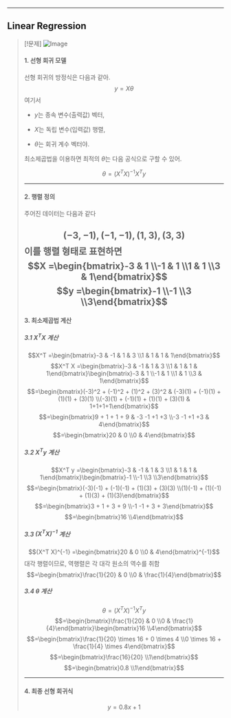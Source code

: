 
---
## Linear Regression

>[!문제]
>![Image](images/Pasted%20image%2020250327165759.png)
>#### **1. 선형 회귀 모델**
>
>선형 회귀의 방정식은 다음과 같아.
>$$y = X \theta$$
>여기서
>- $y$는 종속 변수(출력값) 벡터,
  >  
>- $X$는 독립 변수(입력값) 행렬,
  >  
>- $\theta$는 회귀 계수 벡터야.
>
>최소제곱법을 이용하면 최적의 $\theta$는 다음 공식으로 구할 수 있어.
>
>$$\theta = (X^T X)^{-1} X^T y$$
>
>---
>#### **2. 행렬 정의**
>
>주어진 데이터는 다음과 같다
>
>$$(-3,-1), (-1,-1), (1,3), (3,3)$$이를 행렬 형태로 표현하면
>$$X =\begin{bmatrix}-3 & 1 \\-1 & 1 \\1 & 1 \\3 & 1\end{bmatrix}$$
>$$y =\begin{bmatrix}-1 \\-1 \\3 \\3\end{bmatrix}$$
>---
>
>#### **3. 최소제곱법 계산**
>
>##### **3.1 $X^T X$ 계산**
>$$X^T =\begin{bmatrix}-3 & -1 & 1 & 3 \\1 & 1 & 1 & 1\end{bmatrix}$$
>$$X^T X =\begin{bmatrix}-3 & -1 & 1 & 3 \\1 & 1 & 1 & 1\end{bmatrix}\begin{bmatrix}-3 & 1 \\-1 & 1 \\1 & 1 \\3 & 1\end{bmatrix}$$
>$$=\begin{bmatrix}(-3)^2 + (-1)^2 + (1)^2 + (3)^2 & (-3)(1) + (-1)(1) + (1)(1) + (3)(1) \\(-3)(1) + (-1)(1) + (1)(1) + (3)(1) & 1+1+1+1\end{bmatrix}$$
>$$=\begin{bmatrix}9 + 1 + 1 + 9 & -3 -1 +1 +3 \\-3 -1 +1 +3 & 4\end{bmatrix}$$
>$$=\begin{bmatrix}20 & 0 \\0 & 4\end{bmatrix}$$
>
>##### **3.2 $X^T y$  계산**
>
>$$X^T y =\begin{bmatrix}-3 & -1 & 1 & 3 \\1 & 1 & 1 & 1\end{bmatrix}\begin{bmatrix}-1 \\-1 \\3 \\3\end{bmatrix}$$
>$$=\begin{bmatrix}(-3)(-1) + (-1)(-1) + (1)(3) + (3)(3) \\(1)(-1) + (1)(-1) + (1)(3) + (1)(3)\end{bmatrix}$$
>$$=\begin{bmatrix}3 + 1 + 3 + 9 \\-1 -1 + 3 + 3\end{bmatrix}$$
>$$=\begin{bmatrix}16 \\4\end{bmatrix}$$
>
>##### **3.3 $(X^T X)^{-1}$ 계산**
>
>$$(X^T X)^{-1} =\begin{bmatrix}20 & 0 \\0 & 4\end{bmatrix}^{-1}$$
>대각 행렬이므로, 역행렬은 각 대각 원소의 역수를 취함
>$$=\begin{bmatrix}\frac{1}{20} & 0 \\0 & \frac{1}{4}\end{bmatrix}$$
>
>##### **3.4 $\theta$ 계산**
>
>$$\theta = (X^T X)^{-1} X^T y$$
>$$=\begin{bmatrix}\frac{1}{20} & 0 \\0 & \frac{1}{4}\end{bmatrix}\begin{bmatrix}16 \\4\end{bmatrix}$$
>$$=\begin{bmatrix}\frac{1}{20} \times 16 + 0 \times 4 \\0 \times 16 + \frac{1}{4} \times 4\end{bmatrix}$$
>$$=\begin{bmatrix}\frac{16}{20} \\1\end{bmatrix}$$
>$$=\begin{bmatrix}0.8 \\1\end{bmatrix}$$
>
>---
>
>#### **4. 최종 선형 회귀식**
>
>$$y = 0.8x + 1$$
